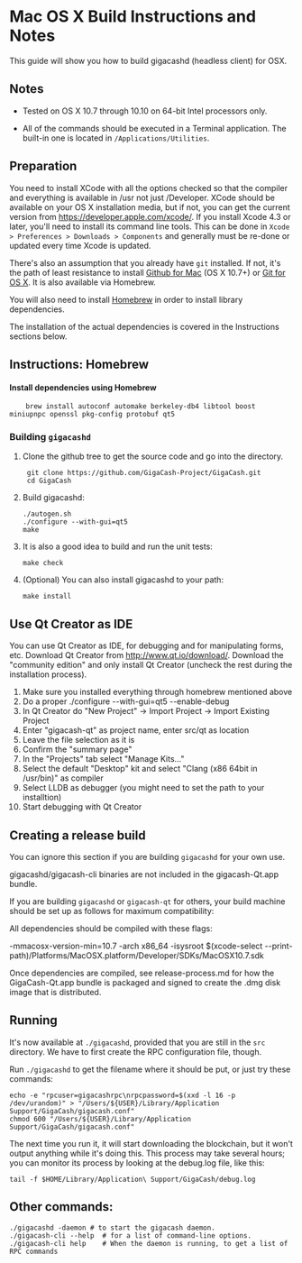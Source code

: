 Mac OS X Build Instructions and Notes
====================================
This guide will show you how to build gigacashd (headless client) for OSX.

Notes
-----

* Tested on OS X 10.7 through 10.10 on 64-bit Intel processors only.

* All of the commands should be executed in a Terminal application. The
built-in one is located in `/Applications/Utilities`.

Preparation
-----------

You need to install XCode with all the options checked so that the compiler
and everything is available in /usr not just /Developer. XCode should be
available on your OS X installation media, but if not, you can get the
current version from https://developer.apple.com/xcode/. If you install
Xcode 4.3 or later, you'll need to install its command line tools. This can
be done in `Xcode > Preferences > Downloads > Components` and generally must
be re-done or updated every time Xcode is updated.

There's also an assumption that you already have `git` installed. If
not, it's the path of least resistance to install [Github for Mac](https://mac.github.com/)
(OS X 10.7+) or
[Git for OS X](https://code.google.com/p/git-osx-installer/). It is also
available via Homebrew.

You will also need to install [Homebrew](http://brew.sh) in order to install library
dependencies.

The installation of the actual dependencies is covered in the Instructions
sections below.

Instructions: Homebrew
----------------------

#### Install dependencies using Homebrew

        brew install autoconf automake berkeley-db4 libtool boost miniupnpc openssl pkg-config protobuf qt5

### Building `gigacashd`

1. Clone the github tree to get the source code and go into the directory.

        git clone https://github.com/GigaCash-Project/GigaCash.git
        cd GigaCash

2.  Build gigacashd:

        ./autogen.sh
        ./configure --with-gui=qt5
        make

3.  It is also a good idea to build and run the unit tests:

        make check

4.  (Optional) You can also install gigacashd to your path:

        make install

Use Qt Creator as IDE
------------------------
You can use Qt Creator as IDE, for debugging and for manipulating forms, etc.
Download Qt Creator from http://www.qt.io/download/. Download the "community edition" and only install Qt Creator (uncheck the rest during the installation process).

1. Make sure you installed everything through homebrew mentioned above
2. Do a proper ./configure --with-gui=qt5 --enable-debug
3. In Qt Creator do "New Project" -> Import Project -> Import Existing Project
4. Enter "gigacash-qt" as project name, enter src/qt as location
5. Leave the file selection as it is
6. Confirm the "summary page"
7. In the "Projects" tab select "Manage Kits..."
8. Select the default "Desktop" kit and select "Clang (x86 64bit in /usr/bin)" as compiler
9. Select LLDB as debugger (you might need to set the path to your installtion)
10. Start debugging with Qt Creator

Creating a release build
------------------------
You can ignore this section if you are building `gigacashd` for your own use.

gigacashd/gigacash-cli binaries are not included in the gigacash-Qt.app bundle.

If you are building `gigacashd` or `gigacash-qt` for others, your build machine should be set up
as follows for maximum compatibility:

All dependencies should be compiled with these flags:

 -mmacosx-version-min=10.7
 -arch x86_64
 -isysroot $(xcode-select --print-path)/Platforms/MacOSX.platform/Developer/SDKs/MacOSX10.7.sdk

Once dependencies are compiled, see release-process.md for how the GigaCash-Qt.app
bundle is packaged and signed to create the .dmg disk image that is distributed.

Running
-------

It's now available at `./gigacashd`, provided that you are still in the `src`
directory. We have to first create the RPC configuration file, though.

Run `./gigacashd` to get the filename where it should be put, or just try these
commands:

    echo -e "rpcuser=gigacashrpc\nrpcpassword=$(xxd -l 16 -p /dev/urandom)" > "/Users/${USER}/Library/Application Support/GigaCash/gigacash.conf"
    chmod 600 "/Users/${USER}/Library/Application Support/GigaCash/gigacash.conf"

The next time you run it, it will start downloading the blockchain, but it won't
output anything while it's doing this. This process may take several hours;
you can monitor its process by looking at the debug.log file, like this:

    tail -f $HOME/Library/Application\ Support/GigaCash/debug.log

Other commands:
-------

    ./gigacashd -daemon # to start the gigacash daemon.
    ./gigacash-cli --help  # for a list of command-line options.
    ./gigacash-cli help    # When the daemon is running, to get a list of RPC commands
